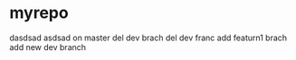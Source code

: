 # myrepo
dasdsad
asdsad
on master del dev brach
del dev franc
add featurn1 brach
add   new dev branch
